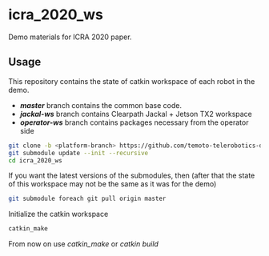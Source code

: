 # icra_2020_ws
Demo materials for ICRA 2020 paper.

## Usage
This repository contains the state of catkin workspace of each robot in the demo. 
* ***master*** branch contains the common base code.
* ***jackal-ws*** branch contains Clearpath Jackal + Jetson TX2 workspace
* ***operator-ws*** branch contains packages necessary from the operator side 

``` bash
git clone -b <platform-branch> https://github.com/temoto-telerobotics-demos/icra_2020_ws
git submodule update --init --recursive
cd icra_2020_ws
```

If you want the latest versions of the submodules, then (after that the state of this workspace may not be the same as it was for the demo)
``` bash
git submodule foreach git pull origin master
```

Initialize the catkin workspace
``` bash
catkin_make
```

From now on use *catkin_make* or *catkin build*
